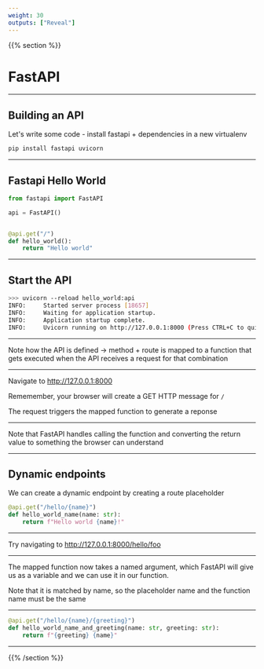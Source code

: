 ```yaml
---
weight: 30
outputs: ["Reveal"]
---
```


{{% section %}}

# FastAPI

---

## Building an API

Let's write some code - install fastapi + dependencies in a new virtualenv

```bash
pip install fastapi uvicorn
```

---

## Fastapi Hello World

```python
from fastapi import FastAPI

api = FastAPI()


@api.get("/")
def hello_world():
    return "Hello world"
```

---

## Start the API

```bash
>>> uvicorn --reload hello_world:api
INFO:     Started server process [18657]
INFO:     Waiting for application startup.
INFO:     Application startup complete.
INFO:     Uvicorn running on http://127.0.0.1:8000 (Press CTRL+C to quit)
```

---

Note how the API is defined -> method + route is mapped to a function that gets executed when the API receives a request for that combination

---

Navigate to http://127.0.0.1:8000

<p class="fragment">Rememember, your browser will create a GET HTTP message for <code>/</code></p>
<p class="fragment">The request triggers the mapped function to generate a reponse</p>

---

Note that FastAPI handles calling the function and converting the return value to something the browser can understand

---

## Dynamic endpoints

We can create a dynamic endpoint by creating a route placeholder

```python
@api.get("/hello/{name}")
def hello_world_name(name: str):
    return f"Hello world {name}!"
```

---

Try navigating to http://127.0.0.1:8000/hello/foo

---

The mapped function now takes a named argument, which FastAPI will give us as a variable and we can use it in our function.

Note that it is matched by name, so the placeholder name and the function name must be the same

---

```python
@api.get("/hello/{name}/{greeting}")
def hello_world_name_and_greeting(name: str, greeting: str):
    return f"{greeting} {name}"
```

---


{{% /section %}}